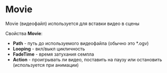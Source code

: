 # Movie

Movie (видеофайл) используется для вставки видео в сцены

Свойства **Movie**:

* **Path** - путь до используемого видеофайла (обычно это *.ogv)
* **Looping** - вкл/выкл цикличность
* **FadeTime** - время затухания семпла
* **Action** - проигрывать ли видео, поставить на паузу или остановить (используется при анимации)
